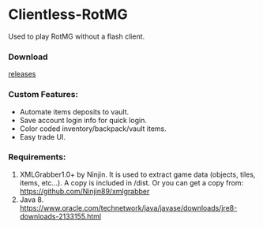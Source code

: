 # Clientless-RotMG

Used to play RotMG without a flash client.

### Download
<a href="https://github.com/arshma/Clientless-RotMG/releases"> releases </a>

### Custom Features:
- Automate items deposits to vault.
- Save account login info for quick login.
- Color coded inventory/backpack/vault items.
- Easy trade UI.

### Requirements:
1) XMLGrabber1.0+ by Ninjin. It is used to extract game data (objects, tiles, items, etc...). A copy is included in /dist. Or you can get    a copy from: https://github.com/Ninjin89/xmlgrabber
2) Java 8. https://www.oracle.com/technetwork/java/javase/downloads/jre8-downloads-2133155.html
